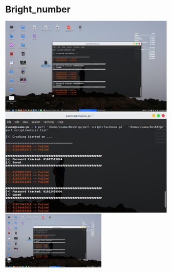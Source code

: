 # Bright_number
![Screenshot](https://github.com/OsamaMuharram/Bright_number/blob/master/src/Workspace%201_006.png)
![Screenshot](https://github.com/OsamaMuharram/Bright_number/blob/master/src/osama%40osama-pc%20~_008.png)
<img src="https://github.com/OsamaMuharram/Bright_number/blob/master/src/Workspace%201_006.png" width="300" />
